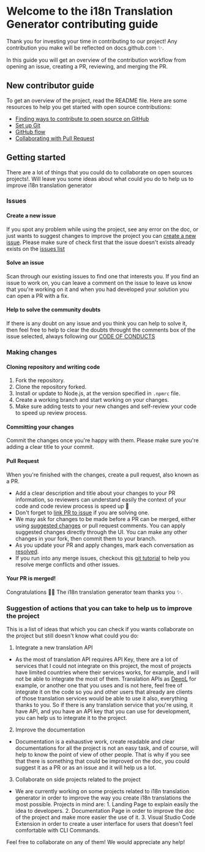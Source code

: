 # Welcome to the i18n Translation Generator contributing guide

Thank you for investing your time in contributing to our project! Any contribution you make will be reflected on docs.github.com ✨.

In this guide you will get an overview of the contribution workflow from opening an issue, creating a PR, reviewing, and merging the PR.

## New contributor guide

To get an overview of the project, read the README file. Here are some resources to help you get started with open source contributions:

- [Finding ways to contribute to open source on GitHub](https://docs.github.com/en/get-started/exploring-projects-on-github/finding-ways-to-contribute-to-open-source-on-github)
- [Set up Git](https://docs.github.com/en/get-started/quickstart/set-up-git)
- [GitHub flow](https://docs.github.com/en/get-started/quickstart/github-flow)
- [Collaborating with Pull Request](https://docs.github.com/en/pull-requests/collaborating-with-pull-requests)

## Getting started

There are a lot of things that you could do to collaborate on open sources projects!. Will leave you some ideas about what could you do to help us to improve i18n translation generator

### Issues

#### Create a new issue

If you spot any problem while using the project, see any error on the doc, or just wants to suggest changes to improve the project you can [create a new issue](https://github.com/victor-heliomar/i18n-translation-generator/issues/new/choose). Please make sure of check first that the issue doesn't exists already exists on the [issues list](https://github.com/victor-heliomar/i18n-translation-generator/issues)

#### Solve an issue

Scan through our existing issues to find one that interests you. If you find an issue to work on, you can leave a comment on the issue to leave us know that you're working on it and when you had developed your solution you can open a PR with a fix.

#### Help to solve the community doubts

If there is any doubt on any issue and you think you can help to solve it, then feel free to help to clear the doubts throught the comments box of the issue selected, always following our [CODE OF CONDUCTS](https://github.com/victor-heliomar/i18n-translation-generator/blob/dev/CODE_OF_CONDUCT.md)

### Making changes

#### Cloning repository and writing code

1. Fork the repository.
2. Clone the repository forked.
3. Install or update to Node.js, at the version specified in `.npmrc` file.
4. Create a working branch and start working on your changes.
5. Make sure adding tests to your new changes and self-review your code to speed up review process.

#### Committing your changes

Commit the changes once you're happy with them. Please make sure you're adding a clear title to your commit.

#### Pull Request

When you're finished with the changes, create a pull request, also known as a PR.

- Add a clear description and title about your changes to your PR information, so reviewers can understand easily the context of your code and code review process is speed up 🚀
- Don't forget to [link PR to issue](https://docs.github.com/en/issues/tracking-your-work-with-issues/linking-a-pull-request-to-an-issue) if you are solving one.
- We may ask for changes to be made before a PR can be merged, either using [suggested changes](https://docs.github.com/en/pull-requests/collaborating-with-pull-requests/reviewing-changes-in-pull-requests/incorporating-feedback-in-your-pull-request) or pull request comments. You can apply suggested changes directly through the UI. You can make any other changes in your fork, then commit them to your branch.
- As you update your PR and apply changes, mark each conversation as [resolved](https://docs.github.com/en/pull-requests/collaborating-with-pull-requests/reviewing-changes-in-pull-requests/commenting-on-a-pull-request#resolving-conversations).
- If you run into any merge issues, checkout this [git tutorial](https://github.com/skills/resolve-merge-conflicts) to help you resolve merge conflicts and other issues.

#### Your PR is merged!

Congratulations 🎉🎉 The i18n translation generator team thanks you ✨.

### Suggestion of actions that you can take to help us to improve the project

This is a list of ideas that which you can check if you wants collaborate on the project but still doesn't know what could you do:

1. Integrate a new translation API
  -  As the most of translation API requires API Key, there are a lot of services that I could not integrate on this project, the most of projects have limited countries where their services works, for example, and I will not be able to integrate the most of them. Translation APIs as [DeepL](https://www.deepl.com/en/translator) for example, or another one that you uses and is not here, feel free of integrate it on the code so you and other users that already are clients of those translation services would be able to use it also, everything thanks to you. So if there is any translation service that you're using, it have API, and you have an API key that you can use for development, you can help us to integrate it to the project.
2. Improve the documentation
  -  Documentation is a exhaustive work, create readable and clear documentations for all the project is not an easy task, and of course, will help to know the point of view of other people. That is why if you see that there is something that could be improved on the doc, you could suggest it as a PR or as an issue and it will help us a lot.
3. Collaborate on side projects related to the project
  -  We are currently working on some projects related to i18n translation generator in order to improve the way you create i18n translations the most possible. Projects in mind are:
    1. Landing Page to explain easily the idea to developers.
    2. Documentation Page in order to improve the doc of the project and make more easier the use of it.
    3. Visual Studio Code Extension in order to create a user interface for users that doesn't feel comfortable with CLI Commands. 
    
Feel free to collaborate on any of them! We would appreciate any help!
